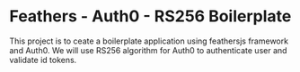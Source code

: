 # Feathers - Auth0 - RS256 Boilerplate

This project is to ceate a boilerplate application using feathersjs framework and Auth0. We will use RS256 algorithm for Auth0 to authenticate user and validate id tokens.
